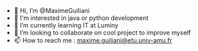 - 👋 Hi, I’m @MaximeGuiliani
- 👀 I'm interested in java or python  development
- 🌱 I’m currently learning IT at Luminy
- 💞️ I’m looking to collaborate on cool project to improve myself
- 📫 How to reach me :
maxime.guiliani@etu.univ-amu.fr

